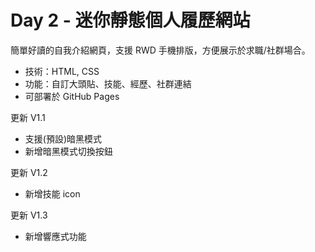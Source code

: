 # Day 2 - 迷你靜態個人履歷網站

簡單好讀的自我介紹網頁，支援 RWD 手機排版，方便展示於求職/社群場合。

- 技術：HTML, CSS
- 功能：自訂大頭貼、技能、經歷、社群連結
- 可部署於 GitHub Pages

更新 V1.1

- 支援(預設)暗黑模式
- 新增暗黑模式切換按鈕

更新 V1.2

- 新增技能 icon

更新 V1.3

- 新增響應式功能
